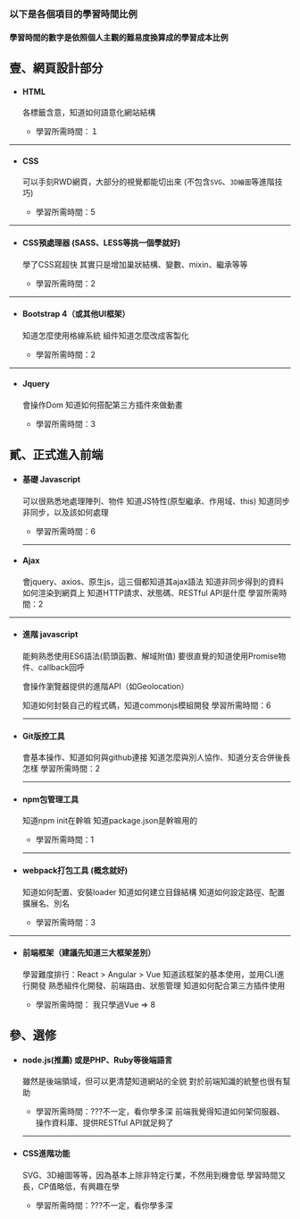 ### 以下是各個項目的學習時間比例

#### 學習時間的數字是依照個人主觀的難易度換算成的學習成本比例



## 壹、網頁設計部分

- #### HTML

  各標籤含意，知道如何語意化網站結構

  - 學習所需時間：１

---

- #### CSS 

  可以手刻RWD網頁，大部分的視覺都能切出來
  (不包含`SVG`、`3D繪圖`等進階技巧)

  - 學習所需時間：5

---

- #### CSS預處理器 (SASS、LESS等挑一個學就好)

  學了CSS寫超快
  其實只是增加巢狀結構、變數、mixin、繼承等等

  - 學習所需時間：2

---

- #### Bootstrap 4（或其他UI框架）

  知道怎麼使用格線系統
  組件知道怎麼改成客製化

  - 學習所需時間：2

---

- #### Jquery

  會操作Dom
  知道如何搭配第三方插件來做動畫

  - 學習所需時間：3



## 貳、正式進入前端

- #### 基礎 Javascript

  可以很熟悉地處理陣列、物件
  知道JS特性(原型繼承、作用域、this)
  知道同步非同步，以及該如何處理

  - 學習所需時間：6

  ---

- #### Ajax

  會jquery、axios、原生js，這三個都知道其ajax語法
  知道非同步得到的資料如何渲染到網頁上
  知道HTTP請求、狀態碼、RESTful API是什麼
  學習所需時間：2

---


- #### 進階 javascript

  能夠熟悉使用ES6語法(箭頭函數、解域附值)
  要很直覺的知道使用Promise物件、callback回呼

  會操作瀏覽器提供的進階API（如Geolocation）

  知道如何封裝自己的程式碼，知道commonjs模組開發
  學習所需時間：6

  ---

- #### Git版控工具

  會基本操作、知道如何與github連接
  知道怎麼與別人協作、知道分支合併後長怎樣
  學習所需時間：2

  ---

- #### npm包管理工具

  知道npm init在幹嘛
  知道package.json是幹嘛用的

  - 學習所需時間：1

  ---

- #### webpack打包工具 (概念就好)

  知道如何配置、安裝loader
  知道如何建立目錄結構
  知道如何設定路徑、配置擴展名、別名

  - 學習所需時間：3

---


- #### 前端框架（建議先知道三大框架差別）

  學習難度排行：React > Angular > Vue
  知道該框架的基本使用，並用CLI進行開發
  熟悉組件化開發、前端路由、狀態管理
  知道如何配合第三方插件使用

  - 學習所需時間： 我只學過Vue => 8

  

## 參、選修

- #### node.js(推薦) 或是PHP、Ruby等後端語言

  雖然是後端領域，但可以更清楚知道網站的全貌
  對於前端知識的統整也很有幫助

  - 學習所需時間：???不一定，看你學多深
    前端我覺得知道如何架伺服器、操作資料庫、提供RESTful API就足夠了

  ---

- #### CSS進階功能

  SVG、3D繪圖等等，因為基本上除非特定行業，不然用到機會低
  學習時間又長，CP值略低，有興趣在學

  - 學習所需時間：???不一定，看你學多深
